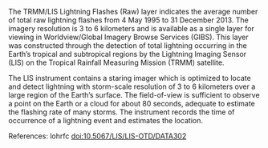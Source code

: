 The TRMM/LIS Lightning Flashes (Raw) layer indicates the average number of total raw lightning flashes from 4 May 1995 to 31 December 2013. The imagery resolution is 3 to 6 kilometers and is available as a single layer for viewing in Worldview/Global Imagery Browse Services (GIBS). This layer was constructed through the detection of total lightning occurring in the Earth’s tropical and subtropical regions by the Lightning Imaging Sensor (LIS) on the Tropical Rainfall Measuring Mission (TRMM) satellite.

The LIS instrument contains a staring imager which is optimized to locate and detect lightning with storm-scale resolution of 3 to 6 kilometers over a large region of the Earth’s surface. The field-of-view is sufficient to observe a point on the Earth or a cloud for about 80 seconds, adequate to estimate the flashing rate of many storms. The instrument records the time of occurrence of a lightning event and estimates the location.

References: lohrfc [doi:10.5067/LIS/LIS-OTD/DATA302](https://doi.org/10.5067/LIS/LIS-OTD/DATA302)